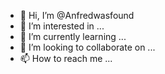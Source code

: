 - 👋 Hi, I’m @Anfredwasfound
- 👀 I’m interested in ...
- 🌱 I’m currently learning ...
- 💞️ I’m looking to collaborate on ...
- 📫 How to reach me ...

<!---
Anfredwasfound/Anfredwasfound is a ✨ special ✨ repository because its `README.md` (this file) appears on your GitHub profile.
You can click the Preview link to take a look at your changes.
--->
